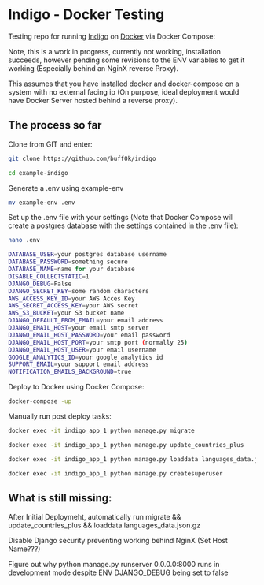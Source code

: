 # Indigo - Docker Testing

Testing repo for running [Indigo](https://github.com/laws-africa/indigo) on [Docker](https://docker.io) via Docker Compose:

Note, this is a work in progress, currently not working, installation succeeds, however pending some revisions to the ENV variables to get it working (Especially behind an NginX reverse Proxy).

This assumes that you have installed docker and docker-compose on a system with no external facing ip (On purpose, ideal deployment would have Docker Server hosted behind a reverse proxy).

## The process so far

Clone from GIT and enter:

```bash
git clone https://github.com/buff0k/indigo
```

```bash
cd example-indigo
```

Generate a .env using example-env

```bash
mv example-env .env
```

Set up the .env file with your settings (Note that Docker Compose will create a postgres database with the settings contained in the .env file):

```bash
nano .env
```

```bash
DATABASE_USER=your postgres database username
DATABASE_PASSWORD=something secure
DATABASE_NAME=name for your database
DISABLE_COLLECTSTATIC=1
DJANGO_DEBUG=False
DJANGO_SECRET_KEY=some random characters
AWS_ACCESS_KEY_ID=your AWS Acces Key
AWS_SECRET_ACCESS_KEY=your AWS secret
AWS_S3_BUCKET=your S3 bucket name
DJANGO_DEFAULT_FROM_EMAIL=your email address
DJANGO_EMAIL_HOST=your email smtp server
DJANGO_EMAIL_HOST_PASSWORD=your email password
DJANGO_EMAIL_HOST_PORT=your smtp port (normally 25)
DJANGO_EMAIL_HOST_USER=your email username
GOOGLE_ANALYTICS_ID=your google analytics id
SUPPORT_EMAIL=your support email address
NOTIFICATION_EMAILS_BACKGROUND=true
```

Deploy to Docker using Docker Compose:

```bash
docker-compose -up
```

Manually run post deploy tasks:

```bash
docker exec -it indigo_app_1 python manage.py migrate
```
```bash
docker exec -it indigo_app_1 python manage.py update_countries_plus
```
```bash
docker exec -it indigo_app_1 python manage.py loaddata languages_data.json.gz
```

```bash
docker exec -it indigo_app_1 python manage.py createsuperuser
```

## What is still missing:

After Initial Deploymeht, automatically run migrate && update_countries_plus && loaddata languages_data.json.gz

Disable Django security preventing working behind NginX (Set Host Name???)

Figure out why python manage.py runserver 0.0.0.0:8000 runs in development mode despite ENV DJANGO_DEBUG being set to false

